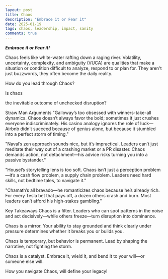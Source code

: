 ```yaml
---
layout: post
title: Chaos
description: "Embrace it or Fear it"
date: 2025-01-19
tags: chaos, leadership, impact, sanity
comments: true
---
```


***Embrace it or Fear it!***

Chaos feels like white-water rafting down a raging river. Volatility, uncertainty, complexity, and ambiguity (VUCA) are qualities that make a situation or condition difficult to analyze, respond to or plan for. They aren't just buzzwords, they often become the daily reality. 



How do you lead through Chaos?



Is chaos

the inevitable outcome of unchecked disruption?



Straw Man Arguments
"Galloway’s too obsessed with winners-take-all dynamics. Chaos doesn’t always favor the bold; sometimes it just crushes everyone indiscriminately. His casino analogy ignores the role of luck—Airbnb didn’t succeed because of genius alone, but because it stumbled into a perfect storm of timing."


"Naval’s zen approach sounds nice, but it’s impractical. Leaders can’t just meditate their way out of a crashing market or a PR disaster. Chaos demands action, not detachment—his advice risks turning you into a passive bystander."


"Housel’s storytelling lens is too soft. Chaos isn’t just a perception problem—it’s a cash flow problem, a supply chain problem. Leaders need hard skills, not bedtime tales, to navigate it."


"Chamath’s all bravado—he romanticizes chaos because he’s already rich. For every Tesla bet that pays off, a dozen others crash and burn. Most leaders can’t afford his high-stakes gambling."


Key Takeaways
Chaos is a filter. Leaders who can spot patterns in the noise and act decisively—while others freeze—turn disruption into dominance.

Chaos is a mirror. Your ability to stay grounded and think clearly under pressure determines whether it breaks you or builds you.

Chaos is temporary, but behavior is permanent. Lead by shaping the narrative, not fighting the storm.

Chaos is a catalyst. Embrace it, wield it, and bend it to your will—or someone else will.

How you navigate Chaos, will define your legacy!
